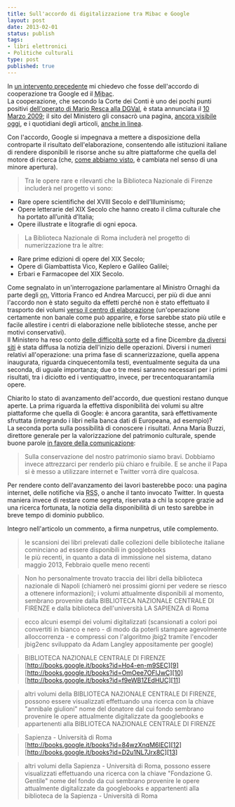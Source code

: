 ```yaml
--- 
title: Sull'accordo di digitalizzazione tra Mibac e Google
layout: post
date: 2013-02-01
status: publish
tags: 
- libri elettronici
- Politiche culturali
type: post
published: true
---
```


In [un intervento precedente][1] mi chiedevo che fosse dell'accordo di cooperazione tra <span lang="en">Google</span> ed il <abbr title="Ministero per i Beni e le Attività Culturali" lang="it">Mibac</abbr>.<br>
La cooperazione, che secondo la Corte dei Conti è uno dei pochi punti positivi [dell'operato di Mario Resca alla <abbr title="Direzione Generale Valorizzazione" lang="it">DGVal</abbr>][2], è stata annunciata il [10 Marzo 2009][3]; il sito del Ministero gli consacrò una pagina, [ancora visibile oggi][4], e i quotidiani degli articoli, [anche in linea][8].

Con l'accordo, <span lang="en">Google</span> si impegnava a mettere a disposizione della controparte il risultato dell'elaborazione, consentendo alle istituzioni italiane di rendere disponibili le risorse anche su altre piattaforme che quella del motore di ricerca (che, [come abbiamo visto][1], è cambiata nel senso di una minore apertura).

>Tra le opere rare e rilevanti che la Biblioteca Nazionale di Firenze includerà nel progetto vi sono:<br>
* Rare opere scientifiche del XVIII Secolo e dell’Illuminismo;
* Opere letterarie del XIX Secolo che hanno creato il clima culturale che ha portato all’unità d’Italia;
* Opere illustrate e litografie di ogni epoca.

>La Biblioteca Nazionale di Roma includerà nel progetto di numerizzazione tra le altre:<br>
* Rare prime edizioni di opere del XIX Secolo;
* Opere di Giambattista Vico, Keplero e Galileo Galilei;
* Erbari e Farmacopee del XIX Secolo.

Come segnalato in un'interrogazione parlamentare al Ministro Ornaghi da parte degli <abbr title="onorevoli" lang="it">on.</abbr> Vittoria Franco ed Andrea Marcucci, per più di due anni l'accordo non è stato seguito da effetti perché non è stato effettuato il trasporto dei volumi [verso il centro di elaborazione][5] (un'operazione certamente non banale come può apparire, e forse sarebbe stato più utile e facile allestire i centri di elaborazione nelle biblioteche stesse, anche per motivi conservativi).<br>
Il Ministero ha reso conto [delle difficoltà sorte][6] ed a fine Dicembre  [da diversi siti][7] è stata diffusa la notizia dell'inizio delle operazioni. Diversi i numeri relativi all'operazione: una prima fase di scannerizzazione, quella appena inaugurata, riguarda cinquecentomila testi, eventualmente seguita da una seconda, di uguale importanza; due o tre mesi saranno necessari per i primi risultati, tra i diciotto ed i ventiquattro, invece, per trecentoquarantamila opere.

Chiarito lo stato di avanzamento dell'accordo, due questioni restano dunque aperte. La prima riguarda la effettiva disponibilità dei volumi su altre piattaforme che quella di <span lang="en">Google</span>: è ancora garantita, sarà effettivamente sfruttata (integrando i libri nella banca dati di Europeana, ad esempio)?<br>
La seconda porta sulla possibilità di conoscere i risultati. Anna Maria Buzzi, direttore generale per la valorizzazione del patrimonio culturale, spende buone parole [in favore della comunicazione][7]:

>Sulla conservazione del nostro patrimonio siamo bravi. Dobbiamo invece attrezzarci per renderlo più chiaro e fruibile. E se anche il Papa si è messo a utilizzare internet e <span lang="en">Twitter</span> vorrà dire qualcosa.

Per rendere conto dell'avanzamento dei lavori basterebbe poco: una pagina internet, delle notifiche via <abbr title="Really Simple Syndication" lang="en">RSS</abbr>, o anche il tanto invocato <span lang="en">Twitter</span>. In questa maniera invece di restare come segreta, riservata a chi la scopre grazie ad una ricerca fortunata, la notizia della disponibilità di un testo sarebbe in breve tempo di dominio pubblico.


Integro nell'articolo un commento, a firma nunpetrus, utile complemento.

>le scansioni dei libri prelevati dalle collezioni delle biblioteche italiane cominciano ad essere disponibili in <span lang="en">googlebooks</span><br>
le più recenti, in quanto a data di immissione nel sistema, datano maggio 2013, Febbraio quelle meno recenti

>Non ho personalmente trovato traccia dei libri della biblioteca nazionale di Napoli (chiamerò nei prossimi giorni per vedere se riesco a ottenere informazioni); i volumi attualmente disponibili al momento, sembrano provenire dalla BIBLIOTECA NAZIONALE CENTRALE DI FIRENZE e dalla biblioteca dell'università LA SAPIENZA di Roma 

>ecco alcuni esempi dei volumi digitalizzati (scansionati a colori poi convertiti in bianco e nero - di modo da poterli stampare agevolmente alloccorrenza - e compressi con l'algoritmo jbig2 tramite l'encoder jbig2enc sviluppato da Adam Langley appositamente per google) 

>BIBLIOTECA NAZIONALE CENTRALE DI FIRENZE<br>
[http://books.google.it/books?id=Ho4-en-m9SEC][9]<br>
[http://books.google.it/books?id=OmOee7OFlJwC][10]<br>
[http://books.google.it/books?id=f9eWB1ZEdHUC][11]<br>

>altri volumi della BIBLIOTECA NAZIONALE CENTRALE DI FIRENZE, possono essere visualizzati effettuando una ricerca con la chiave "annibale giulioni" nome del donatore dal cui fondo sembrano provenire le opere attualmente digitalizzate da googlebooks e appartenenti alla BIBLIOTECA NAZIONALE CENTRALE DI FIRENZE 

>Sapienza - Università di Roma<br>
[http://books.google.it/books?id=84wzXnqM6lEC][12]<br>
[http://books.google.it/books?id=D2u1NL7Jrx8C][13]<br>

>altri volumi della Sapienza - Università di Roma, possono essere visualizzati effettuando una ricerca con la chiave "Fondazione G. Gentile" nome del fondo da cui sembrano provenire le opere attualmente digitalizzate da googlebooks e appartenenti alla biblioteca de la Sapienza - Università di Roma


[1]: /2013/01/15/scaricare-un-libro-da-google-books.html
[2]: http://espresso.repubblica.it/dettaglio/cultura-il-flop-del-supermanager/2197582//0 "Resoconto del duro parere della Corte dei Conti sull'operato di Mario Resca"
[3]: https://sites.google.com/a/pressatgoogle.com/italianlibraries/ "La data dell'annuncio"
[4]: http://www.beniculturali.it/mibac/export/MiBAC/sito-MiBAC/Contenuti/Ministero/Accordi/Altri/visualizza_asset.html_1672918906.html "Sul sito del ministero dei beni culturali"
[5]: http://www.techeconomy.it/2012/09/05/pd-mai-partito-laccordo-tra-mibac-e-google-sulle-biblioteche/ "Una notizia che rende conto dell'interrogazione"
[6]: http://www.italiaoggi.it/news/dettaglio_news.asp?id=201209051746167365&chkAgenzie=ITALIAOGGI "Riassunto su Italia Oggi"
[7]: http://web20.excite.it/accordo-google-mibac-i-classici-della-letteratura-italiana-sul-web-N132938.html "Ad esempio su Excite.it"
[8]: http://www.repubblica.it/tecnologia/2010/03/10/news/google_books_accordo_ministero-2583000/ "Un articolo su Repubblica.it" 
[9]: http://books.google.it/books?id=Ho4-en-m9SEC ""
[10]: http://books.google.it/books?id=OmOee7OFlJwC ""
[11]: http://books.google.it/books?id=f9eWB1ZEdHUC ""
[12]: http://books.google.it/books?id=84wzXnqM6lEC ""
[13]: http://books.google.it/books?id=D2u1NL7Jrx8C ""
